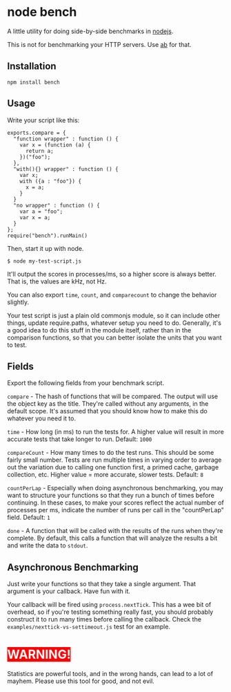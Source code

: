 # node bench

A little utility for doing side-by-side benchmarks in
[nodejs](http://nodejs.org).

This is not for benchmarking your HTTP servers.  Use
[ab](http://httpd.apache.org/docs/2.0/programs/ab.html) for that.

## Installation

    npm install bench

## Usage

Write your script like this:

    exports.compare = {
      "function wrapper" : function () {
        var x = (function (a) {
          return a;
        })("foo");
      },
      "with(){} wrapper" : function () {
        var x;
        with ({a : "foo"}) {
          x = a;
        }
      }
      "no wrapper" : function () {
        var a = "foo";
        var x = a;
      }
    };
    require("bench").runMain()

Then, start it up with node.

    $ node my-test-script.js

It'll output the scores in processes/ms, so a higher score is always better.
That is, the values are kHz, not Hz.

You can also export `time`, `count`, and `comparecount` to change the
behavior slightly.

Your test script is just a plain old commonjs module, so it can include other
things, update require.paths, whatever setup you need to do.  Generally, it's
a good idea to do this stuff in the module itself, rather than in the
comparison functions, so that you can better isolate the units that you
want to test.

## Fields

Export the following fields from your benchmark script.

`compare` - The hash of functions that will be compared.  The output will
use the object key as the title.  They're called without any arguments, in
the default scope.  It's assumed that you should know how to make this do
whatever you need it to.

`time` - How long (in ms) to run the tests for.  A higher value will result
in more accurate tests that take longer to run.  Default: `1000`

`compareCount` - How many times to do the test runs.  This should be some
fairly small number.  Tests are run multiple times in varying order to
average out the variation due to calling one function first, a primed
cache, garbage collection, etc.  Higher value = more accurate, slower
tests.  Default: `8`

`countPerLap` - Especially when doing asynchronous benchmarking, you may
want to structure your functions so that they run a bunch of times before
continuing.  In these cases, to make your scores reflect the actual number
of processes per ms, indicate the number of runs per call in the
"countPerLap" field.  Default: `1`

`done` - A function that will be called with the results of the runs
when they're complete.  By default, this calls a function that will
analyze the results a bit and write the data to `stdout`.

## Asynchronous Benchmarking

Just write your functions so that they take a single argument.  That
argument is your callback.  Have fun with it.

Your callback will be fired using `process.nextTick`.  This has a wee
bit of overhead, so if you're testing something really fast, you should
probably construct it to run many times before calling the callback.
Check the `examples/nexttick-vs-settimeout.js` test for an example.

# <span style="background:red; color:white">WARNING!</span>

Statistics are powerful tools, and in the wrong hands, can lead to a
lot of mayhem.  Please use this tool for good, and not evil.
